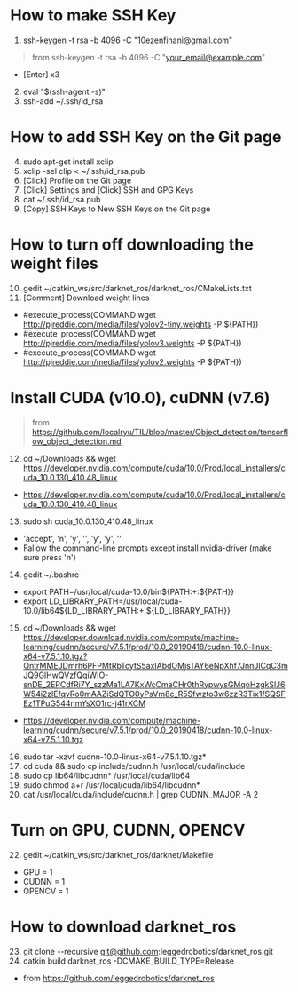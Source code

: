 # How to make SSH Key
1. ssh-keygen -t rsa -b 4096 -C "10ezenfinani@gmail.com"
> from ssh-keygen -t rsa -b 4096 -C "your_email@example.com"
- [Enter] x3
2. eval "$(ssh-agent -s)"
3. ssh-add ~/.ssh/id_rsa
# How to add SSH Key on the Git page
4. sudo apt-get install xclip
5. xclip -sel clip < ~/.ssh/id_rsa.pub
6. [Click] Profile on the Git page
7. [Click] Settings and [Click] SSH and GPG Keys
8. cat ~/.ssh/id_rsa.pub
9. [Copy] SSH Keys to New SSH Keys on the Git page
# How to turn off downloading the weight files
10. gedit ~/catkin_ws/src/darknet_ros/darknet_ros/CMakeLists.txt
11. [Comment] Download weight lines
- #execute_process(COMMAND wget http://pjreddie.com/media/files/yolov2-tiny.weights -P ${PATH})
- #execute_process(COMMAND wget http://pjreddie.com/media/files/yolov3.weights -P ${PATH})
- #execute_process(COMMAND wget http://pjreddie.com/media/files/yolov2.weights -P ${PATH})
# Install CUDA (v10.0), cuDNN (v7.6)
> from https://github.com/localryu/TIL/blob/master/Object_detection/tensorflow_object_detection.md
12. cd ~/Downloads && wget https://developer.nvidia.com/compute/cuda/10.0/Prod/local_installers/cuda_10.0.130_410.48_linux
- https://developer.nvidia.com/compute/cuda/10.0/Prod/local_installers/cuda_10.0.130_410.48_linux
13. sudo sh cuda_10.0.130_410.48_linux
- 'accept', 'n', 'y', '', 'y', 'y', ''
- Fallow the command-line prompts except install nvidia-driver (make sure press 'n')
14. gedit ~/.bashrc
- export PATH=/usr/local/cuda-10.0/bin${PATH:+:${PATH}}
- export LD_LIBRARY_PATH=/usr/local/cuda-10.0/lib64${LD_LIBRARY_PATH:+:${LD_LIBRARY_PATH}}
15. cd ~/Downloads && wget https://developer.download.nvidia.com/compute/machine-learning/cudnn/secure/v7.5.1/prod/10.0_20190418/cudnn-10.0-linux-x64-v7.5.1.10.tgz?QntrMMEJDmrh6PFPMtRbTcytS5axIAbdOMjsTAY6eNpXhf7JnnJlCqC3mJQ9GlHwQVzfQqiWIO-snDE_2EPCdfRi7Y_szzMa1LA7KxWcCmaCHr0thRypwysGMqoHzgkSlJ6W54i2zlEfqvRo0mAAZiSdQTO0yPsVm8c_R5Sfwzto3w6zzR3Tix1fSQSFEz1TPuG544nmYsXO1rc-j41rXCM
- https://developer.nvidia.com/compute/machine-learning/cudnn/secure/v7.5.1/prod/10.0_20190418/cudnn-10.0-linux-x64-v7.5.1.10.tgz
16. sudo tar -xzvf cudnn-10.0-linux-x64-v7.5.1.10.tgz* 
17. cd cuda && sudo cp include/cudnn.h /usr/local/cuda/include
19. sudo cp lib64/libcudnn* /usr/local/cuda/lib64
20. sudo chmod a+r /usr/local/cuda/lib64/libcudnn*
21. cat /usr/local/cuda/include/cudnn.h | grep CUDNN_MAJOR -A 2

# Turn on GPU, CUDNN, OPENCV
22. gedit ~/catkin_ws/src/darknet_ros/darknet/Makefile
- GPU = 1
- CUDNN = 1
- OPENCV = 1
# How to download darknet_ros
23. git clone --recursive git@github.com:leggedrobotics/darknet_ros.git
24. catkin build darknet_ros -DCMAKE_BUILD_TYPE=Release
- from https://github.com/leggedrobotics/darknet_ros
